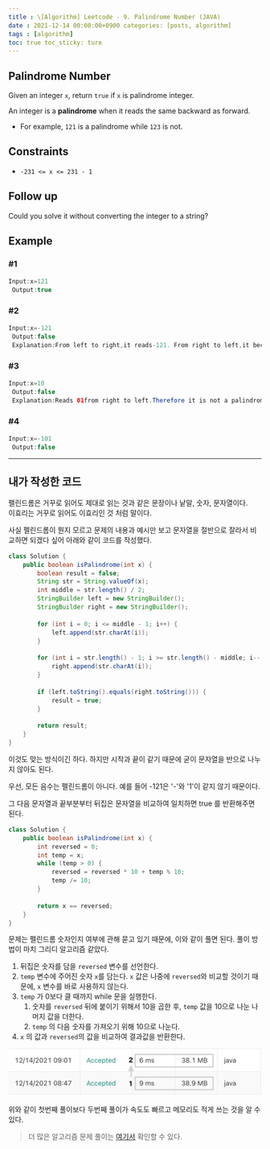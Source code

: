 ```yaml
---
title : \[Algorithm] Leetcode - 9. Palindrome Number (JAVA)
date : 2021-12-14 00:00:00+0900 categories: [posts, algorithm]
tags : [algorithm]
toc: true toc_sticky: ture
---
```


## Palindrome Number

Given an integer `x`, return `true` if `x` is palindrome integer.

An integer is a **palindrome** when it reads the same backward as forward.

- For example, `121` is a palindrome while `123` is not.

## Constraints

- `-231 <= x <= 231 - 1`

## Follow up

Could you solve it without converting the integer to a string?

## Example

### #1

```java
Input:x=121
 Output:true
```

### #2

```java
Input:x=-121
 Output:false
 Explanation:From left to right,it reads-121. From right to left,it becomes 121-.Therefore it is not a palindrome.
```

### #3

```java
Input:x=10
 Output:false
 Explanation:Reads 01from right to left.Therefore it is not a palindrome.
```

### #4

```java
Input:x=-101
 Output:false
```

---

## 내가 작성한 코드

펠린드롬은 거꾸로 읽어도 제대로 읽는 것과 같은 문장이나 낱말, 숫자, 문자열이다.   
이효리는 거꾸로 읽어도 이효리인 것 처럼 말이다.

사실 펠린드롬이 뭔지 모르고 문제의 내용과 예시만 보고 문자열을 절반으로 잘라서 비교하면 되겠다 싶어 아래와 같이 코드를 작성했다.

``` java
class Solution {
    public boolean isPalindrome(int x) {
        boolean result = false;
        String str = String.valueOf(x);
        int middle = str.length() / 2;
        StringBuilder left = new StringBuilder();
        StringBuilder right = new StringBuilder();

        for (int i = 0; i <= middle - 1; i++) {
            left.append(str.charAt(i));
        }

        for (int i = str.length() - 1; i >= str.length() - middle; i--) {
            right.append(str.charAt(i));
        }

        if (left.toString().equals(right.toString())) {
            result = true;
        }

        return result;
    }
}
```

이것도 맞는 방식이긴 하다. 하지만 시작과 끝이 같기 때문에 굳이 문자열을 반으로 나누지 않아도 된다.

우선, 모든 음수는 펠린드롬이 아니다. 예를 들어 -121은 '-'와 '1'이 같지 않기 때문이다.

그 다음 문자열과 끝부분부터 뒤집은 문자열을 비교하여 일치하면 true 를 반환해주면 된다.

``` java
class Solution {
    public boolean isPalindrome(int x) {
        int reversed = 0;
        int temp = x;
        while (temp > 0) {
            reversed = reversed * 10 + temp % 10;
            temp /= 10;
        }

        return x == reversed;
    }
}
```

문제는 펠린드롬 숫자인지 여부에 관해 묻고 있기 때문에, 이와 같이 풀면 된다. 풀이 방법이 마치 그리디 알고리즘 같았다.

1. 뒤집은 숫자를 담을 `reversed` 변수를 선언한다.
2. `temp` 변수에 주어진 숫자 `x`를 담는다. `x` 값은 나중에 `reversed`와 비교할 것이기 때문에, `x` 변수를 바로 사용하지 않는다.
3. `temp` 가 0보다 클 때까지 while 문을 실행한다.
    1. 숫자를 `reversed` 뒤에 붙이기 위해서 10을 곱한 후, `temp` 값을 10으로 나눈 나머지 값을 더한다.
    2. `temp` 의 다음 숫자를 가져오기 위해 10으로 나눈다.
4. `x` 의 값과 `reversed`의 값을 비교하여 결과값을 반환한다.


![time complexity comparison](/assets/images/2021-12-14-leetcode-9.png)

위와 같이 첫번째 풀이보다 두번째 풀이가 속도도 빠르고 메모리도 적게 쓰는 것을 알 수 있다.


> 더 많은 알고리즘 문제 풀이는 [여기서](https://github.com/DAMICHOI/Algorithm) 확인할 수 있다.